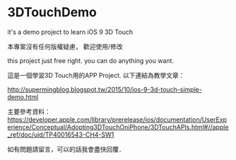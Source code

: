 # 3DTouchDemo
it's a demo project to learn iOS 9 3D Touch 

本專案沒有任何版權疑慮， 歡迎使用/修改

this project just free right. you can do anything you want.

這是一個學習3D Touch用的APP Project.
以下連結為教學文章：

http://supermingblog.blogspot.tw/2015/10/ios-9-3d-touch-simple-demo.html

主要參考資料：
https://developer.apple.com/library/prerelease/ios/documentation/UserExperience/Conceptual/Adopting3DTouchOniPhone/3DTouchAPIs.html#//apple_ref/doc/uid/TP40016543-CH4-SW1

如有問題請留言，可以的話我會盡快回覆．
